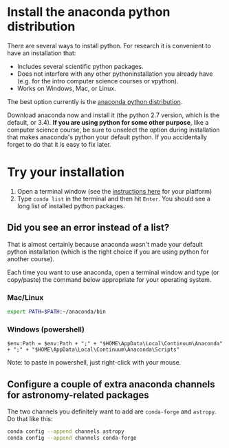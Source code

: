 # Install the anaconda python distribution

There are several ways to install python. For research it is convenient to have an installation that:

+ Includes several scientific python packages.
+ Does not interfere with any other pythoninstallation you already have (e.g. for the intro computer science courses or vpython).
+ Works on Windows, Mac, or Linux.

The best option currently is the [anaconda python distribution](http://continuum.io/downloads).

Download anaconda now and install it (the python 2.7 version, which is the default, or 3.4). **If you are using python for some other purpose**, like a computer science course, be sure to unselect the option during installation that makes anaconda's python your default python. If you accidentally forget to do that it is easy to fix later.

# Try your installation

1. Open a terminal window (see the [instructions here](http://cli.learncodethehardway.org/book/ex1.html) for your platform)
2. Type `conda list` in the terminal and then hit `Enter`. You should see a long list of installed python packages.

## Did you see an error instead of a list?

That is almost certainly because anaconda wasn't made your default python installation (which is the right choice if you are using python for another course).

Each time you want to use anaconda, open a terminal window and type (or copy/paste) the command below appropriate for your operating system.

### Mac/Linux

```bash
export PATH=$PATH:~/anaconda/bin
```

### Windows (powershell)

```
$env:Path = $env:Path + ";" + "$HOME\AppData\Local\Continuum\Anaconda" + ";" + "$HOME\AppData\Local\Continuum\Anaconda\Scripts"
```

Note: to paste in powershell, just right-click with your mouse.

## Configure a couple of extra anaconda channels for astronomy-related packages 

The two channels you definitely want to add are `conda-forge` and `astropy`. Do that like this:

```bash
conda config --append channels astropy 
conda config --append channels conda-forge
```
